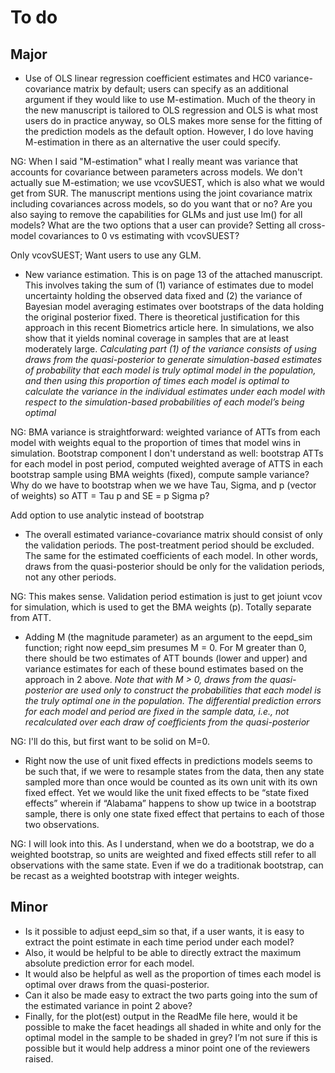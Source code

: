 # To do

## Major

* Use of OLS linear regression coefficient estimates and HC0 variance-covariance matrix by default; users can specify as an additional argument if they would like to use M-estimation. Much of the theory in the new manuscript is tailored to OLS regression and OLS is what most users do in practice anyway, so OLS makes more sense for the fitting of the prediction models as the default option. However, I do love having M-estimation in there as an alternative the user could specify.

NG: When I said "M-estimation" what I really meant was variance that accounts for covariance between parameters across models. We don't actually sue M-estimation; we use vcovSUEST, which is also what we would get from SUR. The manuscript mentions using the joint covariance matrix including covariances across models, so do you want that or no? Are you also saying to remove the capabilities for GLMs and just use lm() for all models? What are the two options that a user can provide? Setting all cross-model covariances to 0 vs estimating with vcovSUEST?

Only vcovSUEST; Want users to use any GLM.

* New variance estimation. This is on page 13 of the attached manuscript. This involves taking the sum of (1) variance of estimates due to model uncertainty holding the observed data fixed and (2) the variance of Bayesian model averaging estimates over bootstraps of the data holding the original posterior fixed. There is theoretical justification for this approach in this recent Biometrics article here. In simulations, we also show that it yields nominal coverage in samples that are at least moderately large. *Calculating part (1) of the variance consists of using draws from the quasi-posterior to generate simulation-based estimates of probability that each model is truly optimal model in the population, and then using this proportion of times each model is optimal to calculate the variance in the individual estimates under each model with respect to the simulation-based probabilities of each model’s being optimal*

NG: BMA variance is straightforward: weighted variance of ATTs from each model with weights equal to the proportion of times that model wins in simulation. Bootstrap component I don't understand as well: bootstrap ATTs for each model in post period, computed weighted average of ATTS in each bootstrap sample using BMA weights (fixed), compute sample variance? Why do we have to bootstrap when we we have Tau, Sigma, and p (vector of weights) so ATT = Tau p and SE = p Sigma p?

Add option to use analytic instead of bootstrap

* The overall estimated variance-covariance matrix should consist of only the validation periods. The post-treatment period should be excluded. The same for the estimated coefficients of each model. In other words, draws from the quasi-posterior should be only for the validation periods, not any other periods.

NG: This makes sense. Validation period estimation is just to get joiunt vcov for simulation, which is used to get the BMA weights (p). Totally separate from ATT.

* Adding M (the magnitude parameter) as an argument to the eepd_sim function; right now eepd_sim presumes M = 0. For M greater than 0, there should be two estimates of ATT bounds (lower and upper) and variance estimates for each of these bound estimates based on the approach in 2 above. *Note that with M > 0, draws from the quasi-posterior are used only to construct the probabilities that each model is the truly optimal one in the population. The differential prediction errors for each model and period are fixed in the sample data, i.e., not recalculated over each draw of coefficients from the quasi-posterior*

NG: I'll do this, but first want to be solid on M=0.

* Right now the use of unit fixed effects in predictions models seems to be such that, if we were to resample states from the data, then any state sampled more than once would be counted as its own unit with its own fixed effect. Yet we would like the unit fixed effects to be “state fixed effects” wherein if “Alabama” happens to show up twice in a bootstrap sample, there is only one state fixed effect that pertains to each of those two observations.

NG: I will look into this. As I understand, when we do a bootstrap, we do a weighted bootstrap, so units are weighted and fixed effects still refer to all observations with the same state. Even if we do a traditionak bootstrap, can be recast as a weighted bootstrap with integer weights.
 

## Minor

* Is it possible to adjust eepd_sim so that, if a user wants, it is easy to extract the point estimate in each time period under each model?
* Also, it would be helpful to be able to directly extract the maximum absolute prediction error for each model.
* It would also be helpful as well as the proportion of times each model is optimal over draws from the quasi-posterior.
* Can it also be made easy to extract the two parts going into the sum of the estimated variance in point 2 above?
* Finally, for the plot(est) output in the ReadMe file here, would it be possible to make the facet headings all shaded in white and only for the optimal model in the sample to be shaded in grey? I’m not sure if this is possible but it would help address a minor point one of the reviewers raised.